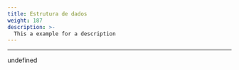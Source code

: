 ```yaml
---
title: Estrutura de dados
weight: 187
description: >-
  This a example for a description
---
```


---

undefined

